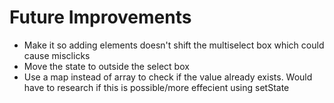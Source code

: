 

# Future Improvements
- Make it so adding elements doesn't shift the multiselect box which could cause misclicks
- Move the state to outside the select box
- Use a map instead of array to check if the value already exists. Would have to research if this is possible/more effecient 
using setState